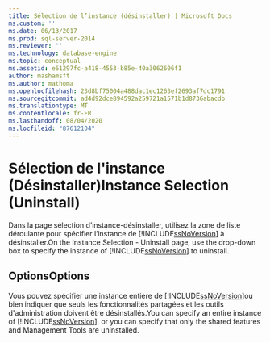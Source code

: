 ```yaml
---
title: Sélection de l’instance (désinstaller) | Microsoft Docs
ms.custom: ''
ms.date: 06/13/2017
ms.prod: sql-server-2014
ms.reviewer: ''
ms.technology: database-engine
ms.topic: conceptual
ms.assetid: e61297fc-a418-4553-b85e-40a3062606f1
author: mashamsft
ms.author: mathoma
ms.openlocfilehash: 23d8bf75004a488dac1ec1263ef2693af7dc1791
ms.sourcegitcommit: ad4d92dce894592a259721a1571b1d8736abacdb
ms.translationtype: MT
ms.contentlocale: fr-FR
ms.lasthandoff: 08/04/2020
ms.locfileid: "87612104"
---
```

# <a name="instance-selection-uninstall"></a><span data-ttu-id="d3e34-102">Sélection de l'instance (Désinstaller)</span><span class="sxs-lookup"><span data-stu-id="d3e34-102">Instance Selection (Uninstall)</span></span>
  <span data-ttu-id="d3e34-103">Dans la page sélection d’instance-désinstaller, utilisez la zone de liste déroulante pour spécifier l’instance de [!INCLUDE[ssNoVersion](../../includes/ssnoversion-md.md)] à désinstaller.</span><span class="sxs-lookup"><span data-stu-id="d3e34-103">On the Instance Selection - Uninstall page, use the drop-down box to specify the instance of [!INCLUDE[ssNoVersion](../../includes/ssnoversion-md.md)] to uninstall.</span></span>  
  
## <a name="options"></a><span data-ttu-id="d3e34-104">Options</span><span class="sxs-lookup"><span data-stu-id="d3e34-104">Options</span></span>  
 <span data-ttu-id="d3e34-105">Vous pouvez spécifier une instance entière de [!INCLUDE[ssNoVersion](../../includes/ssnoversion-md.md)]ou bien indiquer que seuls les fonctionnalités partagées et les outils d'administration doivent être désinstallés.</span><span class="sxs-lookup"><span data-stu-id="d3e34-105">You can specify an entire instance of [!INCLUDE[ssNoVersion](../../includes/ssnoversion-md.md)], or you can specify that only the shared features and Management Tools are uninstalled.</span></span>  
  
  
